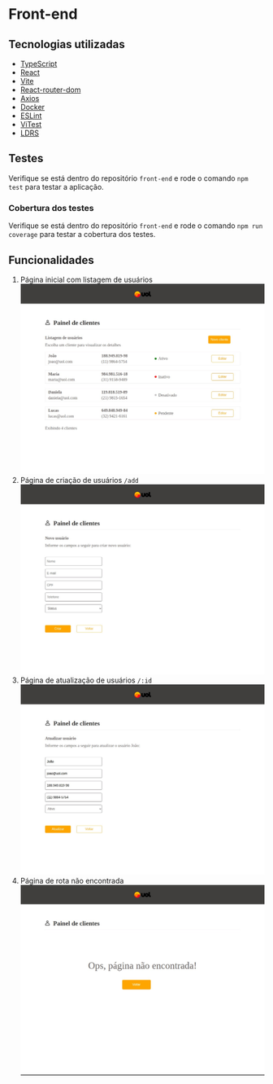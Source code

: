 # Front-end

## Tecnologias utilizadas
- <a href="https://www.typescriptlang.org/" target="_blank">TypeScript</a>
- <a href="https://react.dev/" target="_blank">React</a>
- <a href="https://vitejs.dev/">Vite</a>
- <a href="https://reactrouter.com/en/main" target="_blank">React-router-dom</a>
- <a href="https://axios-http.com/docs/intro" target="_blank">Axios</a>
- <a href="https://www.docker.com/" target="_blank">Docker</a>
- <a href="https://eslint.org/">ESLint</a>
- <a href="https://vitest.dev/" target="_blank">ViTest</a>
- <a href="https://uiball.com/ldrs/" target="_blank">LDRS</a>

## Testes
Verifique se está dentro do repositório ```front-end``` e rode o comando ```npm test``` para testar a aplicação.

### Cobertura dos testes
Verifique se está dentro do repositório ```front-end``` e rode o comando ```npm run coverage``` para testar a cobertura dos testes.

## Funcionalidades
1) Página inicial com listagem de usuários
![página principal](./public/main-page.jpeg "Página principal")
2) Página de criação de usuários ```/add```
![página principal](./public/add-page.jpeg "Página de criação de usuários")
3) Página de atualização de usuários ```/:id```
![página principal](./public/edit-page.jpeg "Página de atualização de usuários")
4) Página de rota não encontrada
![página principal](./public/not-found-page.jpeg "Página de rota não encontrada")
